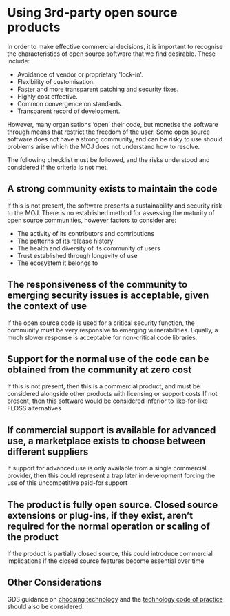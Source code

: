 # Using 3rd-party open source products

In order to make effective commercial decisions, it is important to recognise the characteristics of open source software that we find desirable. These include:

* Avoidance of vendor or proprietary 'lock-in'.
* Flexibility of customisation.
* Faster and more transparent patching and security fixes.
* Highly cost effective.
* Common convergence on standards.
* Transparent record of development.

However, many organisations ‘open’ their code, but monetise the software through means that restrict the freedom of the user. Some open source software does not have a strong community, and can be risky to use should problems arise which the MOJ does not understand how to resolve.

The following checklist must be followed, and the risks understood and considered if the criteria is not met.

## A strong community exists to maintain the code

If this is not present, the software presents a sustainability and security risk to the MOJ. There is no established method for assessing the maturity of open source communities, however factors to consider are:

- The activity of its contributors and contributions
- The patterns of its release history
- The health and diversity of its community of users
- Trust established through longevity of use
- The ecosystem it belongs to

## The responsiveness of the community to emerging security issues is acceptable, given the context of use

If the open source code is used for a critical security function, the community must be very responsive to emerging vulnerabilities. Equally, a much slower response is acceptable for non-critical code libraries.  

## Support for the normal use of the code can be obtained from the community at zero cost

If this is not present, then this is a commercial product, and must be considered alongside other products with licensing or support costs
If not present, then this software would be considered inferior to like-for-like FLOSS alternatives 

## If commercial support is available for advanced use, a marketplace exists to choose between different suppliers

If support for advanced use is only available from a single commercial provider, then this could represent a trap later in development forcing the use of this uncompetitive paid-for support

## The product is fully open source. Closed source extensions or plug-ins, if they exist, aren’t required for the normal operation or scaling of the product 

If the product is partially closed source, this could introduce commercial implications if the closed source features become essential over time

## Other Considerations

GDS guidance on [choosing technology](https://www.gov.uk/service-manual/technology/choosing-technology-an-introduction#what-to-consider-when-choosing-technology) and the [technology code of practice](https://www.gov.uk/government/publications/technology-code-of-practice/technology-code-of-practice) should also be considered.
